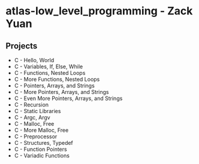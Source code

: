 # atlas-low_level_programming - Zack Yuan
## Projects
- C - Hello, World
- C - Variables, If, Else, While
- C - Functions, Nested Loops
- C - More Functions, Nested Loops
- C - Pointers, Arrays, and Strings
- C - More Pointers, Arrays, and Strings
- C - Even More Pointers, Arrays, and Strings
- C - Recursion
- C - Static Libraries
- C - Argc, Argv
- C - Malloc, Free
- C - More Malloc, Free
- C - Preprocessor
- C - Structures, Typedef
- C - Function Pointers
- C - Variadic Functions
